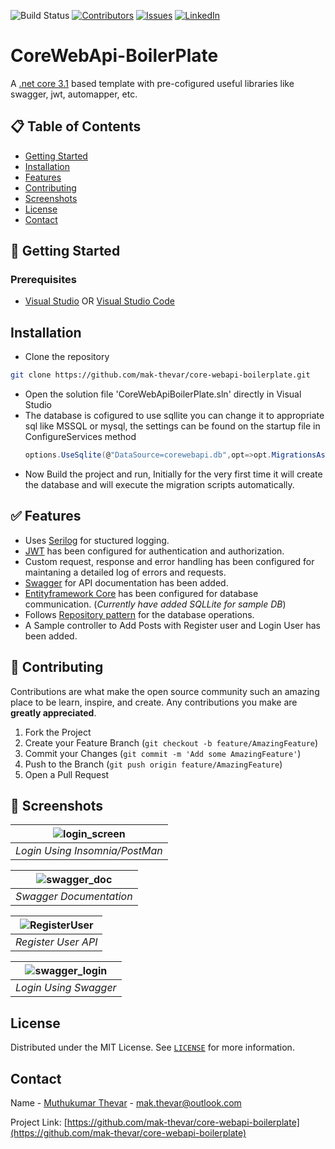 ![Build Status](https://github.com/mak-thevar/core-webapi-boilerplate/workflows/dotnet.yml/badge.svg)
[![Contributors][contributors-shield]][contributors-url]
[![Issues][issues-shield]][issues-url]
[![LinkedIn][linkedin-shield]][linkedin-url]

# CoreWebApi-BoilerPlate
A [.net core 3.1](https://dotnet.microsoft.com/en-us/download/dotnet/3.1) based template with pre-cofigured useful libraries like swagger, jwt, automapper, etc.

## 📋 Table of Contents 
* [Getting Started](#getting-started)
* [Installation](#installation)
* [Features](#features)
* [Contributing](#contributing)
* [Screenshots](#Screenshots)
* [License](#license)
* [Contact](#contact)



## 🏁 Getting Started
### Prerequisites
- [Visual Studio](https://visualstudio.microsoft.com/) OR [Visual Studio Code](https://code.visualstudio.com/)


## Installation

- Clone the repository
```sh
git clone https://github.com/mak-thevar/core-webapi-boilerplate.git
```
- Open the solution file 'CoreWebApiBoilerPlate.sln' directly in Visual Studio
- The database is cofigured to use sqllite you can change it to appropriate sql like MSSQL or mysql, the settings can be found on the startup file in ConfigureServices method
  ```cs
  options.UseSqlite(@"DataSource=corewebapi.db",opt=>opt.MigrationsAssembly(Assembly.GetExecutingAssembly().FullName));
  ```
- Now Build the project and run, Initially for the very first time it will create the database and will execute the migration scripts automatically.



## ✅ Features
- Uses [Serilog](https://serilog.net/) for stuctured logging.
- [JWT](https://jwt.io/) has been configured for authentication and authorization.
- Custom request, response and error handling has been configured for maintaning a detailed log of errors and requests.
- [Swagger](https://swagger.io/) for API documentation has been added.
- [Entityframework Core](https://docs.microsoft.com/en-us/ef/core/) has been configured for database communication. (_Currently have added SQLLite for sample DB_)
- Follows [Repository pattern](https://deviq.com/repository-pattern/) for the database operations.
- A Sample controller to Add Posts with Register user and Login User has been added.

## 🔘 Contributing

Contributions are what make the open source community such an amazing place to be learn, inspire, and create. Any contributions you make are **greatly appreciated**.

1. Fork the Project
2. Create your Feature Branch (`git checkout -b feature/AmazingFeature`)
3. Commit your Changes (`git commit -m 'Add some AmazingFeature'`)
4. Push to the Branch (`git push origin feature/AmazingFeature`)
5. Open a Pull Request


## 📸 Screenshots
| ![login_screen](https://user-images.githubusercontent.com/40656217/154900109-e8129bfb-b9aa-4091-afc8-621eefe943b8.gif) | 
|:--:| 
| *Login Using Insomnia/PostMan* |

| ![swagger_doc](https://user-images.githubusercontent.com/40656217/154900119-48cdd956-efb3-4b3e-bade-c68566a87a55.gif) | 
|:--:| 
| *Swagger Documentation* |

| ![RegisterUser](https://user-images.githubusercontent.com/40656217/154904538-959a585e-f1ab-4dbb-8d0b-46f7b4e0bcbd.gif) | 
|:--:| 
| *Register User API* |

| ![swagger_login](https://user-images.githubusercontent.com/40656217/154900137-8146dd6e-862e-4b0f-ab42-77272959da84.gif) | 
|:--:| 
| *Login Using Swagger* |



<!-- LICENSE -->
## License

Distributed under the MIT License. See [`LICENSE`](https://github.com/mak-thevar/core-webapi-boilerplate/blob/master/LICENSE) for more information.

<!-- CONTACT -->
## Contact

Name - [Muthukumar Thevar](#) - mak.thevar@outlook.com

Project Link: [https://github.com/mak-thevar/core-webapi-boilerplate](https://github.com/mak-thevar/core-webapi-boilerplate)


[contributors-shield]: https://img.shields.io/github/contributors/mak-thevar/core-webapi-boilerplate.svg?style=flat-square
[contributors-url]: https://github.com/mak-thevar/core-webapi-boilerplate/graphs/contributors

[issues-shield]: https://img.shields.io/github/issues/mak-thevar/core-webapi-boilerplate.svg?style=flat-square
[issues-url]: https://github.com/mak-thevar/core-webapi-boilerplate/issues
[linkedin-shield]: https://img.shields.io/badge/-LinkedIn-black.svg?style=flat-square&logo=linkedin&colorB=555
[linkedin-url]: https://www.linkedin.com/in/mak11/
